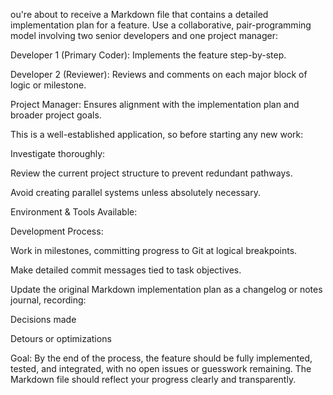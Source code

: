 ou're about to receive a Markdown file that contains a detailed implementation plan for a feature. Use a collaborative, pair-programming model involving two senior developers and one project manager:
 
Developer 1 (Primary Coder): Implements the feature step-by-step.
 
Developer 2 (Reviewer): Reviews and comments on each major block of logic or milestone.
 
Project Manager: Ensures alignment with the implementation plan and broader project goals.
 
This is a well-established application, so before starting any new work:
 
Investigate thoroughly:
 
Review the current project structure to prevent redundant pathways.
 
Avoid creating parallel systems unless absolutely necessary.
 
Environment & Tools Available:
 
Development Process:
 
Work in milestones, committing progress to Git at logical breakpoints.
 
Make detailed commit messages tied to task objectives.
 
Update the original Markdown implementation plan as a changelog or notes journal, recording:
 
Decisions made
 
Detours or optimizations
 
Goal:
By the end of the process, the feature should be fully implemented, tested, and integrated, with no open issues or guesswork remaining. The Markdown file should reflect your progress clearly and transparently.